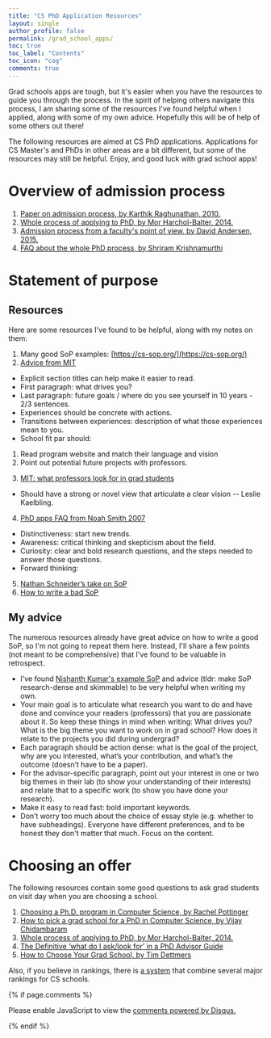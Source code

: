 ```yaml
---
title: "CS PhD Application Resources"
layout: single
author_profile: false
permalink: /grad_school_apps/
toc: true
toc_label: "Contents"
toc_icon: "cog"
comments: true
---
```


Grad schools apps are tough, but it's easier when you have the resources to guide you through the process.
In the spirit of helping others navigate this process, I am sharing some of the resources I've found helpful when I applied, along with some of my own advice. Hopefully this will be of help of some others out there!

The following resources are aimed at CS PhD applications. Applications for CS Master's and PhDs in other areas are a bit different, but some of the resources may still be helpful.
Enjoy, and good luck with grad school apps!

# Overview of admission process
1. [Paper on admission process, by Karthik Raghunathan, 2010.](https://nlp.stanford.edu/~rkarthik/DAGAP.pdf)
2. [Whole process of applying to PhD, by Mor Harchol-Balter, 2014.](http://www.cs.cmu.edu/~harchol/gradschooltalk.pdf)
3. [Admission process from a faculty's point of view, by David Andersen, 2015.](https://da-data.blogspot.com/2015/03/reflecting-on-cs-graduate-admissions.html)
4. [FAQ about the whole PhD process, by Shriram Krishnamurthi](https://parentheticallyspeaking.org/articles/us-cs-phd-faq/)


# Statement of purpose
## Resources
Here are some resources I've found to be helpful, along with my notes on them: 

1. Many good SoP examples: [https://cs-sop.org/](https://cs-sop.org/)
2. [Advice from MIT](https://mitcommlab.mit.edu/eecs/commkit/graduate-school-personal-statement/)
- Explicit section titles can help make it easier to read.
- First paragraph: what drives you?
- Last paragraph: future goals / where do you see yourself in 10 years - 2/3 sentences.
- Experiences should be concrete with actions.
- Transitions between experiences: description of what those experiences mean to you.
- School fit par should:
1) Read program website and match their language and vision 
2) Point out potential future projects with professors.
3. [MIT: what professors look for in grad students](https://www.eecs.mit.edu/academics/graduate-programs/admission-process/what-faculty-members-are-looking-for-in-a-grad-school-application-essay/)
-  Should have a strong or novel view that articulate a clear vision -- Leslie Kaelbling.
4. [PhD apps FAQ from Noah Smith 2007](https://docs.google.com/document/d/1lT-bsIP0GKfh8l5sQnM2hCzzR9prt-QLx16rimUOdIM/edit)
- Distinctiveness: start new trends.
- Awareness: critical thinking and skepticism about the field.
- Curiosity: clear and bold research questions, and the steps needed to answer those questions.
- Forward thinking:
5. [Nathan Schneider’s take on SoP](https://nschneid.medium.com/inside-ph-d-admissions-what-readers-look-for-in-a-statement-of-purpose-3db4e6081f80)
6. [How to write a bad SoP](http://www.cs.cmu.edu/~pavlo/blog/2015/10/how-to-write-a-bad-statement-for-a-computer-science-phd-admissions-application.html)

## My advice
The numerous resources already have great advice on how to write a good SoP, so I'm not going to repeat them here. Instead, I'll share a few points (not meant to be comprehensive) that I've found to be valuable in retrospect.

- I've found [Nishanth Kumar's example SoP](https://nishanthjkumar.com/My-PhD-Statement-of-Purpose/) and advice (tldr: make SoP research-dense and skimmable) to be very helpful when writing my own.
- Your main goal is to articulate what research you want to do and have done and convince your readers (professors) that you are passionate about it. So keep these things in mind when writing: What drives you? What is the big theme you want to work on in grad school? How does it relate to the projects you did during undergrad?
- Each paragraph should be action dense: what is the goal of the project, why are you interested, what’s your contribution, and what’s the outcome (doesn’t have to be a paper).
- For the advisor-specific paragraph, point out your interest in one or two big themes in their lab (to show your understanding of their interests) and relate that to a specific work (to show you have done your research).
- Make it easy to read fast: bold important keywords.
- Don’t worry too much about the choice of essay style (e.g. whether to have subheadings). Everyone have different preferences, and to be honest they don't matter that much. Focus on the content.


# Choosing an offer
The following resources contain some good questions to ask grad students on visit day when you are choosing a school.
1. [Choosing a Ph.D. program in Computer Science, by Rachel Pottinger](https://www.cs.ubc.ca/~rap/grads.html)
2. [How to pick a grad school for a PhD in Computer Science, by Vijay Chidambaram](https://vijayc.medium.com/how-to-pick-a-grad-school-for-a-phd-in-computer-science-a5ce7dceb246)
3. [Whole process of applying to PhD, by Mor Harchol-Balter, 2014.](http://www.cs.cmu.edu/~harchol/gradschooltalk.pdf)
4. [The Definitive ‘what do I ask/look for’ in a PhD Advisor Guide](https://www.cs.columbia.edu/wp-content/uploads/2019/03/Get-Advisor.pdf)
6. [How to Choose Your Grad School, by Tim Dettmers](https://timdettmers.com/2022/03/13/how-to-choose-your-grad-school/)

Also, if you believe in rankings, there is [a system](https://drafty.cs.brown.edu/csopenrankings/) that combine several major rankings for CS schools.



{% if page.comments %}

<div id="disqus_thread"></div>
<script>
    /**
    *  RECOMMENDED CONFIGURATION VARIABLES: EDIT AND UNCOMMENT THE SECTION BELOW TO INSERT DYNAMIC VALUES FROM YOUR PLATFORM OR CMS.
    *  LEARN WHY DEFINING THESE VARIABLES IS IMPORTANT: https://disqus.com/admin/universalcode/#configuration-variables    */
    
    var disqus_config = function () {
    this.page.url = 'https://zhouzypaul.github.io/grad_school_apps/' ;  // Replace PAGE_URL with your page's canonical URL variable
    this.page.identifier = grad_school_apps; // Replace PAGE_IDENTIFIER with your page's unique identifier variable
    };
    
    (function() { // DON'T EDIT BELOW THIS LINE
    var d = document, s = d.createElement('script');
    s.src = 'https://zhouzypaul.disqus.com/embed.js';
    s.setAttribute('data-timestamp', +new Date());
    (d.head || d.body).appendChild(s);
    })();
</script>
<noscript>Please enable JavaScript to view the <a href="https://disqus.com/?ref_noscript">comments powered by Disqus.</a></noscript>

{% endif %}
